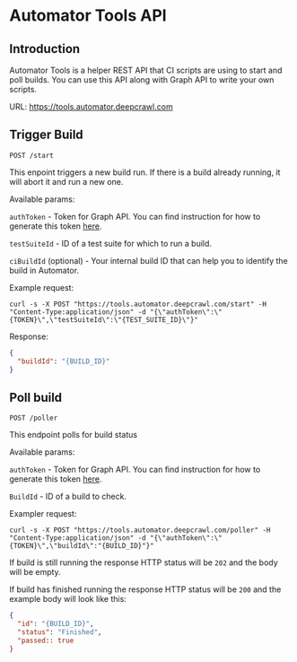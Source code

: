 # Automator Tools API

## Introduction

Automator Tools is a helper REST API that CI scripts are using to start and poll builds.
You can use this API along with Graph API to write your own scripts.

URL: https://tools.automator.deepcrawl.com

## Trigger Build

```
POST /start
```

This enpoint triggers a new build run. If there is a build already running, it will abort it and run a new one.

Available params:

`authToken` - Token for Graph API. You can find instruction for how to generate this token [here](authentication).

`testSuiteId` - ID of a test suite for which to run a build.

`ciBuildId` (optional) - Your internal build ID that can help you to identify the build in Automator.

Example request:
```
curl -s -X POST "https://tools.automator.deepcrawl.com/start" -H "Content-Type:application/json" -d "{\"authToken\":\"{TOKEN}\",\"testSuiteId\":\"{TEST_SUITE_ID}\"}"
```

Response:
```json
{ 
  "buildId": "{BUILD_ID}"
}
```

## Poll build

```
POST /poller
```

This endpoint polls for build status

Available params:

`authToken` - Token for Graph API. You can find instruction for how to generate this token [here](authentication).

`BuildId` - ID of a build to check.

Exampler request:
```
curl -s -X POST "https://tools.automator.deepcrawl.com/poller" -H "Content-Type:application/json" -d "{\"authToken\":\"{TOKEN}\",\"buildId\":"{BUILD_ID}"}"
```

If build is still running the response HTTP status will be `202` and the body will be empty.

If build has finished running the response HTTP status will be `200` and the example body will look like this:
```json
{
  "id": "{BUILD_ID}",
  "status": "Finished",
  "passed:: true
}
```
